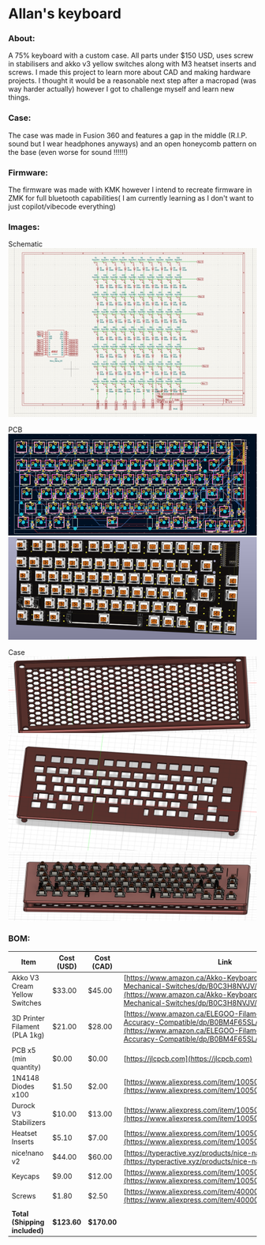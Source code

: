 
# Allan's keyboard
### About:
A 75% keyboard with a custom case. All parts under $150 USD, uses screw in stabilisers and akko v3 yellow switches along with M3 heatset inserts and screws. I made this project to learn more about CAD and making hardware projects. I thought it would be a reasonable next step after a macropad (was way harder actually) however I got to challenge myself and learn new things. 


### Case:

The case was made in Fusion 360 and features a gap in the middle (R.I.P. sound but I wear headphones anyways) and an open honeycomb pattern on the base (even worse for sound !!!!!!)

### Firmware:

The firmware was made with KMK however I intend to recreate firmware in ZMK for full bluetooth capabilities( I am currently learning as I don't want to just copilot/vibecode everything)


### Images:

Schematic
![schematic](./images/newschematic.png)

PCB
![pcb](./images/pcbfinal.png)
![pcb](./images/3dpcb1.png)

Case
![case](./images/casebottom.png)
![case](./images/casetop.png)
![case](./images/casetopview.png)


### BOM:
| Item                          | Cost (USD)   | Cost (CAD)   | Link                                                                                                                                                                         |
| ----------------------------- | ------------ | ------------ | ---------------------------------------------------------------------------------------------------------------------------------------------------------------------------- |
| Akko V3 Cream Yellow Switches | \$33.00      | \$45.00      | [https://www.amazon.ca/Akko-Keyboard-Dustproof-Mechanical-Switches/dp/B0C3H8NVJV/](https://www.amazon.ca/Akko-Keyboard-Dustproof-Mechanical-Switches/dp/B0C3H8NVJV/)         |
| 3D Printer Filament (PLA 1kg) | \$21.00      | \$28.00      | [https://www.amazon.ca/ELEGOO-Filament-Dimensional-Accuracy-Compatible/dp/B0BM4F65SL/](https://www.amazon.ca/ELEGOO-Filament-Dimensional-Accuracy-Compatible/dp/B0BM4F65SL/) |
| PCB x5 (min quantity)         | \$0.00       | \$0.00       | [https://jlcpcb.com](https://jlcpcb.com)                                                                                                                                     |
| 1N4148 Diodes x100            | \$1.50       | \$2.00       | [https://www.aliexpress.com/item/1005003194692663.html](https://www.aliexpress.com/item/1005003194692663.html)                                                               |
| Durock V3 Stabilizers         | \$10.00      | \$13.00      | [https://www.aliexpress.com/item/1005002192386317.html](https://www.aliexpress.com/item/1005002192386317.html)                                                               |
| Heatset Inserts               | \$5.10       | \$7.00       | [https://www.aliexpress.com/item/1005006472962973.html](https://www.aliexpress.com/item/1005006472962973.html)                                                               |
| nice!nano v2                  | \$44.00      | \$60.00      | [https://typeractive.xyz/products/nice-nano](https://typeractive.xyz/products/nice-nano)                                                                                     |
| Keycaps                       | \$9.00       | \$12.00      | [https://www.aliexpress.com/item/1005007321700850.html](https://www.aliexpress.com/item/1005007321700850.html)                                                               |
| Screws                        | \$1.80       | \$2.50       | [https://www.aliexpress.com/item/4000056753202.html](https://www.aliexpress.com/item/4000056753202.html)                                                                     |
|                               |              |              |                                                                                                                                                                              |
| **Total (Shipping included)** | **\$123.60** | **\$170.00** |                                                                                                                                                                              |




